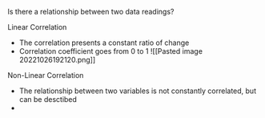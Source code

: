 Is there a relationship between two data readings?

Linear Correlation
- The correlation presents a constant ratio of change
- Correlation coefficient goes from 0 to 1
![[Pasted image 20221026192120.png]]

Non-Linear Correlation
- The relationship between two variables is not constantly correlated, but can be desctibed 
- 